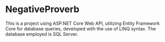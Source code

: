# NegativeProverb
This is a project using ASP.NET Core Web API, utilizing Entity Framework Core for database queries, developed with the use of LINQ syntax. The database employed is SQL Server.
